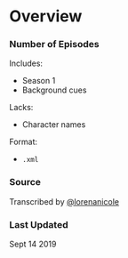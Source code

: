 # Overview

### Number of Episodes

Includes:
- Season 1
- Background cues

Lacks:
- Character names

Format:
- `.xml`

### Source

Transcribed by [@lorenanicole](https://github.com/lorenanicole)

### Last Updated

Sept 14 2019
